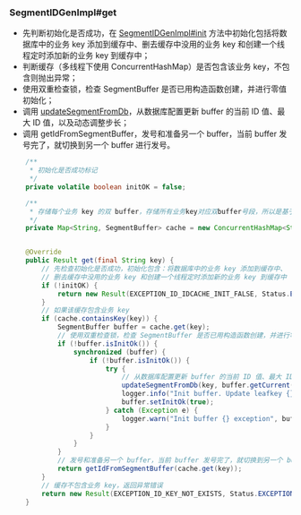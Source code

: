 
### SegmentIDGenImpl#get

- 先判断初始化是否成功，在 [SegmentIDGenImpl#init]() 方法中初始化包括将数据库中的业务 key 添加到缓存中、删去缓存中没用的业务 key 和创建一个线程定时添加新的业务 key 到缓存中；
- 判断缓存（多线程下使用 ConcurrentHashMap）是否包含该业务 key，不包含则抛出异常；
- 使用双重检查锁，检查 SegmentBuffer 是否已用构造函数创建，并进行零值初始化；
- 调用 [updateSegmentFromDb]()，从数据库配置更新 buffer 的当前 ID 值、最大 ID 值，以及动态调整步长；
- 调用 getIdFromSegmentBuffer，发号和准备另一个 buffer，当前 buffer 发号完了，就切换到另一个 buffer 进行发号。


```java
    /**
     * 初始化是否成功标记
     */
    private volatile boolean initOK = false;

    /**
     * 存储每个业务 key 的双 buffer，存储所有业务key对应双buffer号段，所以是基于内存的发号方式
     */
    private Map<String, SegmentBuffer> cache = new ConcurrentHashMap<String, SegmentBuffer>();


    @Override
    public Result get(final String key) {
        // 先检查初始化是否成功，初始化包含：将数据库中的业务 key 添加到缓存中、
        // 删去缓存中没用的业务 key 和创建一个线程定时添加新的业务 key 到缓存中
        if (!initOK) {
            return new Result(EXCEPTION_ID_IDCACHE_INIT_FALSE, Status.EXCEPTION);
        }
        // 如果该缓存包含业务 key
        if (cache.containsKey(key)) {
            SegmentBuffer buffer = cache.get(key);
            // 使用双重检查锁，检查 SegmentBuffer 是否已用构造函数创建，并进行零值初始化
            if (!buffer.isInitOk()) {
                synchronized (buffer) {
                    if (!buffer.isInitOk()) {
                        try {
                            // 从数据库配置更新 buffer 的当前 ID 值、最大 ID 值，以及动态调整步长
                            updateSegmentFromDb(key, buffer.getCurrent());
                            logger.info("Init buffer. Update leafkey {} {} from db", key, buffer.getCurrent());
                            buffer.setInitOk(true);
                        } catch (Exception e) {
                            logger.warn("Init buffer {} exception", buffer.getCurrent(), e);
                        }
                    }
                }
            }
            // 发号和准备另一个 buffer，当前 buffer 发号完了，就切换到另一个 buffer 进行发号
            return getIdFromSegmentBuffer(cache.get(key));
        }
        // 缓存不包含业务 key，返回异常错误
        return new Result(EXCEPTION_ID_KEY_NOT_EXISTS, Status.EXCEPTION);
    }
```


```python

```
